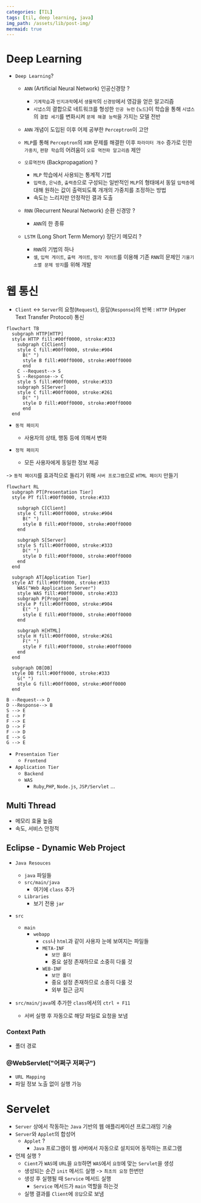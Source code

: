```yaml
---
categories: [TIL]
tags: [til, deep learning, java]
img_path: /assets/lib/post-img/
mermaid: true
---
```


# Deep Learning

- `Deep Learning`?

  - `ANN` (Artificial Neural Network) 인공신경망 ?

    - `기계학습`과 `인지과학`에서 `생물학`의 `신경망`에서 영감을 얻은 알고리즘
    - `시냅스`의 결합으로 네트워크를 형성한 `인공 뉴런` (`노드`)이 학습을 통해 `시냅스`의 `결합 세기`를 변화시켜 `문제 해결 능력`을 가지는 모델 전반

  - `ANN` 개념이 도입된 이후 어제 공부한 `Perceptron`이 고안

  - `MLP`를 통해 `Perceptron`의 `XOR` 문제를 해결한 이후 `파라미터 개수` 증가로 인한 `가중치`, `편향 학습`의 어려움이 `오류 역전파 알고리즘` 제안

  - `오류역전차` (Backpropagation) ?

    - `MLP` 학습에서 사용되는 통계적 기법
    - `입력층`, `은닉층`, `출력층`으로 구성되는 일반적인 `MLP`의 형태에서 동일 `입력층`에 대해 원하는 값이 출력되도록 개개의 가중치를 조정하는 방법
    - 속도는 느리지만 안정적인 결과 도출

  - `RNN` (Recurrent Neural Network) 순환 신경망 ?

    - `ANN`의 한 종류

  - `LSTM` (Long Short Term Memory) 장단기 메모리 ?
    - `RNN`의 기법의 하나
    - `셀`, `입력 게이트`, `출력 게이트`, `망각 게이트`를 이용해 기존 `RNN`의 문제인 `기울기 소멸 문제 방지`를 위해 개발

# 웹 통신

- `Client` <-> `Server`의 요청(`Request`), 응답(`Response`)의 반복 : `HTTP` (Hyper Text Transfer Protocol) 통신

```mermaid
flowchart TB
  subgraph HTTP[HTTP]
  style HTTP fill:#00ff0000, stroke:#333
    subgraph C[Client]
    style C fill:#00ff0000, stroke:#904
      B(" ")
      style B fill:#00ff0000, stroke:#00ff0000
      end
    C --Request--> S
    S --Response--> C
    style S fill:#00ff0000, stroke:#333
    subgraph S[Server]
    style C fill:#00ff0000, stroke:#261
      D(" ")
      style D fill:#00ff0000, stroke:#00ff0000
      end
  end
```

- `동적 페이지`

  - 사용자의 상태, 행동 등에 의해서 변화

- `정적 페이지`

  - 모든 사용자에게 동일한 정보 제공

-> `동적 페이지`를 효과적으로 돌리기 위해 `서버 프로그램`으로 `HTML 페이지` 만들기

```mermaid
flowchart RL
  subgraph PT[Presentation Tier]
  style PT fill:#00ff0000, stroke:#333

    subgraph C[Client]
    style C fill:#00ff0000, stroke:#904
      B(" ")
      style B fill:#00ff0000, stroke:#00ff0000
    end

    subgraph S[Server]
    style S fill:#00ff0000, stroke:#333
      D(" ")
      style D fill:#00ff0000, stroke:#00ff0000
    end
  end

  subgraph AT[Application Tier]
  style AT fill:#00ff0000, stroke:#333
    WAS("Web Application Server")
    style WAS fill:#00ff0000, stroke:#333
    subgraph P[Program]
    style P fill:#00ff0000, stroke:#904
      E(" ")
      style E fill:#00ff0000, stroke:#00ff0000
    end

    subgraph H[HTML]
    style H fill:#00ff0000, stroke:#261
      F(" ")
      style F fill:#00ff0000, stroke:#00ff0000
    end
  end

  subgraph DB[DB]
  style DB fill:#00ff0000, stroke:#333
    G(" ")
    style G fill:#00ff0000, stroke:#00ff0000
  end

B --Request--> D
D --Response--> B
S --> E
E --> F
F --> E
D --> F
F --> D
E --> G
G --> E
```

- `Presentaion Tier`
  - `Frontend`
- `Application Tier`
  - `Backend`
  - `WAS`
    - `Ruby`,`PHP`, `Node.js`, `JSP/Servlet` ...

## Multi Thread

- 메모리 효율 높음
- 속도, 서비스 안정적

## Eclipse - Dynamic Web Project

- `Java Resouces`
  - `java` 파일들
  - `src/main/java`
    - 여기에 `class` 추가
  - `Libraries`
    - 보기 전용 `jar`
- `src`

  - `main`
    - `webapp`
      - `css`나 `html`과 같이 사용자 눈에 보여지는 파일들
      - `META-INF`
        - `보안 폴더`
        - 중요 설정 존재하므로 소중히 다룰 것
      - `WEB-INF`
        - `보안 폴더`
        - 중요 설정 존재하므로 소중히 다룰 것
        - 외부 접근 금지

- `src/main/java`에 추가한 `class`에서의 `ctrl + F11`
  - 서버 실행 후 자동으로 해당 파일로 요청을 보냄

### Context Path

- 폴더 경로

### @WebServlet("어쩌구 저쩌구")

- `URL Mapping`
- 파일 정보 노출 없이 실행 가능

# Servelet

- `Server` 상에서 작동하는 `Java` 기반의 웹 애플리케이션 프로그래밍 기술
- `Server`와 `Applet`의 합성어
  - `Applet` ?
    - `Java` 프로그램이 웹 서버에서 자동으로 설치되어 동작하는 프로그램
- 언제 실행 ?
  - `Cient`가 `WAS`에 `URL`을 `요청`하면 `WAS`에서 `요청`에 맞는 `Servlet`을 생성
  - 생성되는 순간 `init` 메서드 실행 -> `최초의 요청` 한번만
  - 생성 후 실행될 때 `Service` 메서드 실행
    - `Service` 메서드가 `main` 역할을 하는것
  - 실행 결과를 `Client`에 `응답`으로 보냄
